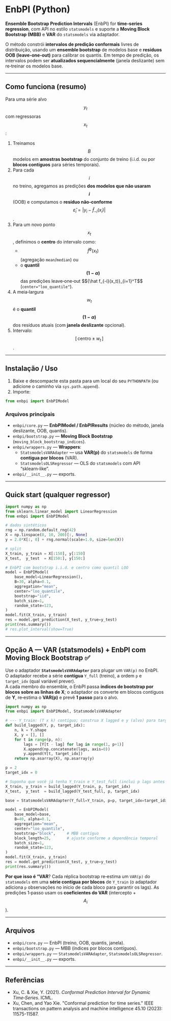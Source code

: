 # EnbPI (Python)

**Ensemble Bootstrap Prediction Intervals** (EnbPI) for **time‑series regression**, com API no estilo `statsmodels` e suporte a **Moving Block Bootstrap (MBB)** e **VAR** do `statsmodels` via adaptador.

O método constrói **intervalos de predição conformais** livres de distribuição, usando um **ensemble bootstrap** de modelos base e **resíduos OOB (leave‑one‑out)** para calibrar os quantis. Em tempo de predição, os intervalos podem ser **atualizados sequencialmente** (janela deslizante) sem re‑treinar os modelos base.

---

## Como funciona (resumo)

Para uma série alvo $$y_t$$ com regressoras $$x_t$$:

1. Treinamos $$B$$ modelos em **amostras bootstrap** do conjunto de treino (i.i.d. ou por **blocos contíguos** para séries temporais).
2. Para cada $$i$$ no treino, agregamos as predições **dos modelos que não usaram $$i$$** (OOB) e computamos o **resíduo não‑conforme** $$\hat\varepsilon_i = \lvert y_i - \hat f_{-i}(x_i)\rvert$$.
3. Para um novo ponto $$x_t$$, definimos o **centro** do intervalo como:
   - $$\hat f^{\phi}(x_t)$$ (agregação `mean`/`median`) ou
   - o **quantil $$(1-\alpha)$$** das predições leave‑one‑out $${\hat f_{-i}(x_t)\}_{i=1}^T$$ (`center="loo_quantile"`).
4. A meia‑largura $$w_t$$ é o **quantil $$(1-\alpha)$$** dos resíduos atuais (com **janela deslizante** opcional).  
5. Intervalo: $$[\,\text{centro} \pm w_t\,]$$.

---

## Instalação / Uso

1) Baixe e descompacte esta pasta para um local do seu `PYTHONPATH` (ou adicione o caminho via `sys.path.append`).  
2) Importe:
```python
from enbpi import EnbPIModel
```

### Arquivos principais

- `enbpi/core.py` — **EnbPIModel / EnbPIResults** (núcleo do método, janela deslizante, OOB, quantis).
- `enbpi/bootstrap.py` — **Moving Block Bootstrap** (`moving_block_bootstrap_indices`).
- `enbpi/wrappers.py` — **Wrappers**:
  - `StatsmodelsVARAdapter` — usa **VAR(p)** do `statsmodels` de forma **contígua por blocos** (VAR).
  - `StatsmodelsOLSRegressor` — OLS do `statsmodels` com API “sklearn‑like”.
- `enbpi/__init__.py` — exports.

---

## Quick start (qualquer regressor)

```python
import numpy as np
from sklearn.linear_model import LinearRegression
from enbpi import EnbPIModel

# dados sintéticos
rng = np.random.default_rng(42)
X = np.linspace(0, 10, 200)[:, None]
y = 2.0*X[:, 0] + rng.normal(scale=1.0, size=len(X))

# split
X_train, y_train = X[:150], y[:150]
X_test,  y_test  = X[150:], y[150:]

# EnbPI com bootstrap i.i.d. e centro como quantil LOO
model = EnbPIModel(
    base_model=LinearRegression(),
    B=30, alpha=0.1,
    aggregation="mean",
    center="loo_quantile",
    bootstrap="iid",
    batch_size=1,
    random_state=123,
)
model.fit(X_train, y_train)
res = model.get_prediction(X_test, y_true=y_test)
print(res.summary())
# res.plot_interval(show=True)
```

---

## Opção A — VAR (statsmodels) + EnbPI com **Moving Block Bootstrap** ✅

Use o adaptador **`StatsmodelsVARAdapter`** para plugar um `VAR(p)` no EnbPI.  
O adaptador recebe a série **contígua** `Y_full` (treino), a ordem `p` e `target_idx` (qual variável prever).  
A cada membro do ensemble, o EnbPI passa **índices de bootstrap por blocos sobre as linhas de X**; o adaptador os converte em blocos contíguos de **Y**, re‑estima o **VAR(p)** e prevê **1 passo** para o alvo.

```python
import numpy as np
from enbpi import EnbPIModel, StatsmodelsVARAdapter

# --- Y_train: (T x k) contíguo; construa X lagged e y (alvo) para target_idx ---
def build_lagged(Y, p, target_idx):
    n, k = Y.shape
    X, y = [], []
    for t in range(p, n):
        lags = [Y[t - lag] for lag in range(1, p+1)]
        X.append(np.concatenate(lags, axis=0))
        y.append(Y[t, target_idx])
    return np.asarray(X), np.asarray(y)

p = 2
target_idx = 0

# Suponha que você já tenha Y_train e Y_test_full (inclui p lags antes do 1º test)
X_train, y_train = build_lagged(Y_train, p, target_idx)
X_test,  y_test  = build_lagged(Y_test_full, p, target_idx)

base = StatsmodelsVARAdapter(Y_full=Y_train, p=p, target_idx=target_idx, trend='c')

model = EnbPIModel(
    base_model=base,
    B=40, alpha=0.1,
    aggregation="mean",
    center="loo_quantile",
    bootstrap="block",     # MBB contíguo
    block_length=25,       # ajuste conforme a dependência temporal
    batch_size=1,
    random_state=123,
)
model.fit(X_train, y_train)
res = model.get_prediction(X_test, y_true=y_test)
print(res.summary())
```

**Por que isso é “VAR**? Cada réplica bootstrap re‑estima um `VAR(p)` do `statsmodels` em uma **série contígua por blocos** de `Y_train` (o adaptador adiciona `p` observações no início de cada bloco para garantir os lags). As predições 1‑passo usam os **coeficientes do VAR** (intercepto + $$A_i$$).

---

## Arquivos

- `enbpi/core.py` — EnbPI (treino, OOB, quantis, janela).  
- `enbpi/bootstrap.py` — MBB (índices por blocos contíguos).  
- `enbpi/wrappers.py` — `StatsmodelsVARAdapter`, `StatsmodelsOLSRegressor`.  
- `enbpi/__init__.py` — exports.

---

## Referências
- Xu, C. & Xie, Y. (2021). *Conformal Prediction Interval for Dynamic Time‑Series*. ICML.  
- Xu, Chen, and Yao Xie. "Conformal prediction for time series." IEEE transactions on pattern analysis and machine intelligence 45.10 (2023): 11575-11587. 

